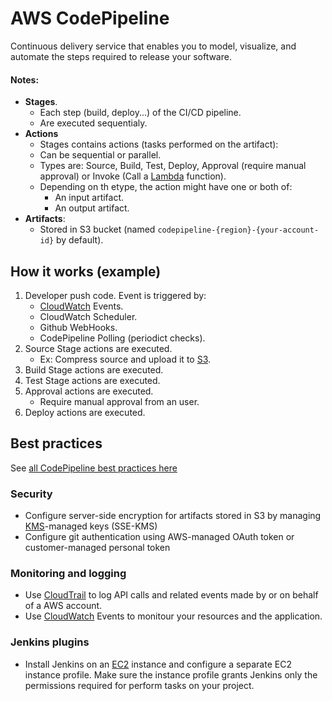 # AWS CodePipeline

Continuous delivery service that enables you to model, visualize, and automate the steps required to release your software.

#### Notes:
- **Stages**.
    - Each step (build, deploy...) of the CI/CD pipeline.
    - Are executed sequentialy.
- **Actions**
    - Stages contains actions (tasks performed on the artifact):
    - Can be sequential or parallel.
    - Types are: Source, Build, Test, Deploy, Approval (require manual approval) or Invoke (Call a [Lambda](Lambda.md) function).
    - Depending on th etype, the action might have one or both of:
        - An input artifact.
        - An output artifact.
- **Artifacts**:
    - Stored in S3 bucket (named `codepipeline-{region}-{your-account-id}` by default).

## How it works (example)
1. Developer push code. Event is triggered by:
    - [CloudWatch](CloudWatch.md) Events.
    - CloudWatch Scheduler.
    - Github WebHooks.
    - CodePipeline Polling (periodict checks).
2. Source Stage actions are executed.
    - Ex: Compress source and upload it to [S3](S3.md).
3. Build Stage actions are executed.
4. Test Stage actions are executed.
5. Approval actions are executed.
    - Require manual approval from an user.
6. Deploy actions are executed.

## Best practices

See [all CodePipeline best practices here](https://docs.aws.amazon.com/codepipeline/latest/userguide/best-practices.html)

### Security

- Configure server-side encryption for artifacts stored in S3 by managing [KMS](KMS.md)-managed keys (SSE-KMS)
- Configure git authentication using AWS-managed OAuth token or customer-managed personal token

### Monitoring and logging

- Use [CloudTrail](CloudTrail.md) to log API calls and related events made by or on behalf of a AWS account.
- Use [CloudWatch](CloudWatch.md) Events to monitour your resources and the application.

### Jenkins plugins

- Install Jenkins on an [EC2](EC2.md) instance and configure a separate EC2 instance profile. Make sure the instance profile grants Jenkins only the permissions required for perform tasks on your project.